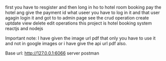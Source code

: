 first you have to resgister
and then long in
ho to hotel room booking 
pay the hotel
ang give the payment id 
what useer you have to log in it and that user agagin login it and got to to admin page 
see the crud operation create uptdate view delete edit operations
this project is hotel booking system reactjs and nodejs

Important note: 
             I have given the image url pdf that only you have to use it and not in google images or i have give the api url pdf also.
             
Base url: http://127.0.0.1:6066 server postman
